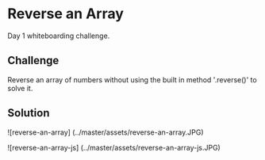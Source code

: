 # Reverse an Array

Day 1 whiteboarding challenge.

## Challenge

Reverse an array of numbers without using the built in method '.reverse()' to solve it. 

## Solution

![reverse-an-array] (../master/assets/reverse-an-array.JPG)

![reverse-an-array-js] (../master/assets/reverse-an-array-js.JPG)